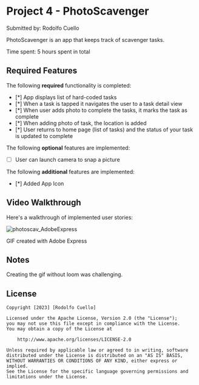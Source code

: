 # Project 4 - PhotoScavenger

Submitted by: Rodolfo Cuello

PhotoScavenger is an app that keeps track of scavenger tasks. 

Time spent: 5 hours spent in total

## Required Features

The following **required** functionality is completed:

- [*] App displays list of hard-coded tasks
- [*] When a task is tapped it navigates the user to a task detail view
- [*] When user adds photo to complete the tasks, it marks the task as complete
- [*] When adding photo of task, the location is added
- [*] User returns to home page (list of tasks) and the status of your task is updated to complete
 
The following **optional** features are implemented:

- [ ] User can launch camera to snap a picture	

The following **additional** features are implemented:

- [*] Added App Icon

## Video Walkthrough

Here's a walkthrough of implemented user stories:

![photoscav_AdobeExpress](https://user-images.githubusercontent.com/76184583/224409947-34622e8b-10ca-4863-a1ae-f117944494b6.gif)



<!-- Replace this with whatever GIF tool you used! -->
GIF created with Adobe Express  
<!-- Recommended tools:
[Kap](https://getkap.co/) for macOS
[ScreenToGif](https://www.screentogif.com/) for Windows
[peek](https://github.com/phw/peek) for Linux. -->

## Notes

Creating the gif without loom was challenging.

## License

    Copyright [2023] [Rodolfo Cuello]

    Licensed under the Apache License, Version 2.0 (the "License");
    you may not use this file except in compliance with the License.
    You may obtain a copy of the License at

        http://www.apache.org/licenses/LICENSE-2.0

    Unless required by applicable law or agreed to in writing, software
    distributed under the License is distributed on an "AS IS" BASIS,
    WITHOUT WARRANTIES OR CONDITIONS OF ANY KIND, either express or implied.
    See the License for the specific language governing permissions and
    limitations under the License.
